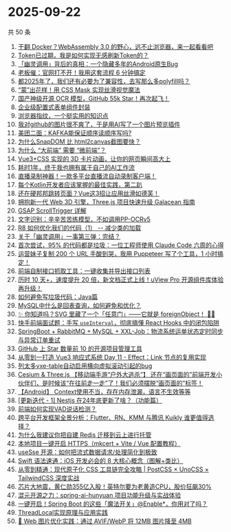 # 2025-09-22

共 50 条

<!-- BEGIN JUEJIN -->
<!-- 最后更新时间 2025-09-22 00:08:54 +0800 -->
1. [干翻 Docker？WebAssembly 3.0 的野心，远不止浏览器，来一起看看吧](https://juejin.cn/post/7550969725860315136)
1. [Token已过期，我是如何实现无感刷新Token的？](https://juejin.cn/post/7550943000689950774)
1. [「幽灵调用」背后的真相：一个隐藏多年的Android原生Bug](https://juejin.cn/post/7551037830702514219)
1. [老板催：官网打不开！我用这套流程 6 分钟搞定](https://juejin.cn/post/7551687644397256742)
1. [都2025年了，我们还有必要为了兼容性，去写那么多polyfill吗？](https://juejin.cn/post/7551326554694647849)
1. [“蒙”出花样！用 CSS Mask 实现丝滑视觉魔法](https://juejin.cn/post/7550231440820191247)
1. [国产神级开源 OCR 模型，GitHub 55k Star！再次起飞！](https://juejin.cn/post/7551630412469682218)
1. [企业级配置式表单组件封装](https://juejin.cn/post/7551269567357616155)
1. [浏览器指纹，一个挺实用的知识点](https://juejin.cn/post/7551732869267390503)
1. [我对github的图片很不爽了，于是用AI写了一个图片预览插件](https://juejin.cn/post/7551214653554163747)
1. [美团二面：KAFKA能保证顺序读顺序写吗?](https://juejin.cn/post/7551954646194323510)
1. [为什么SnapDOM 比 html2canvas截图要快？](https://juejin.cn/post/7550863992707792906)
1. [为什么 “大前端” 需要 “微前端”？](https://juejin.cn/post/7551624075611013171)
1. [Vue3+CSS 实现的 3D 卡片动画，让你的网页瞬间高大上](https://juejin.cn/post/7550924434712707111)
1. [耗时1年，终于我也拥有属于自己的AI工作流](https://juejin.cn/post/7551359585900331060)
1. [直播录制神器！一款多平台直播流自动录制客户端！](https://juejin.cn/post/7551037830703349803)
1. [每个Kotlin开发者应该掌握的最佳实践，第二趴](https://juejin.cn/post/7550916263867662376)
1. [还在硬邦邦跳转页面？Vue这3招让应用丝滑如德芙！](https://juejin.cn/post/7551269459529957386)
1. [拥抱新一代 Web 3D 引擎，Three.js 项目快速升级 Galacean 指南](https://juejin.cn/post/7551237527769382954)
1. [GSAP ScrollTrigger 详解](https://juejin.cn/post/7550894500625973274)
1. [文字识别：辛辛苦苦练模型，不如调用PP-OCRv5](https://juejin.cn/post/7551630412469698602)
1. [R8 如何优化我们的代码（1） -- 减少类的加载](https://juejin.cn/post/7551630412469633066)
1. [关于「幽灵调用」一事第三弹：完结？](https://juejin.cn/post/7551624075610554419)
1. [首次尝试，95% 的代码都是垃圾：一位工程师使用 Claude Code 六周的心得](https://juejin.cn/post/7551322994410553359)
1. [运营妹子复制 200 个 URL 手酸到哭，我用 Puppeteer 写了个工具，1 小时搞定！](https://juejin.cn/post/7551242751979978771)
1. [前端自制接口抓取工具：一键收集并导出接口列表](https://juejin.cn/post/7550924181400256521)
1. [历时 10 天+，速度提升 20 倍，新文档正式上线！uView Pro 开源组件库体验再升级！](https://juejin.cn/post/7552067897836503091)
1. [如何避免写垃圾代码：Java篇](https://juejin.cn/post/7551269459529351178)
1. [MySQL中什么是回表查询，如何避免和优化？](https://juejin.cn/post/7551258620350054446)
1. [✨ 你知道吗？SVG 里藏了一个「任意门」——它就是 foreignObject！ 🚪💫](https://juejin.cn/post/7551253035160797227)
1. [快手前端面试题：手写 `useInterval`，彻底搞懂 React Hooks 中的闭包陷阱](https://juejin.cn/post/7551202137138626594)
1. [SpringBoot + RabbitMQ + MySQL + XXL-Job：物流系统运单状态定时同步与异常订单重试](https://juejin.cn/post/7551108668294742035)
1. [GitHub 上 Star 数量前 10 的开源项目管理工具](https://juejin.cn/post/7550933167471345698)
1. [从零到一打造 Vue3 响应式系统 Day 11 - Effect：Link 节点的复用实现](https://juejin.cn/post/7551690304904003618)
1. [列太多vxe-table自动启用横向虚拟滚动引起的bug](https://juejin.cn/post/7551367587965452334)
1. [Cesium & Three.js 【移动端手游“户外大逃杀”】 还在“画页面的”前端开发小伙伴们，是时候该“在往前走一走”了！我们必须摆脱“画页面的”标签！](https://juejin.cn/post/7551326554695450665)
1. [【Android】 Context使用不当，存在内存泄漏，语言不生效等等](https://juejin.cn/post/7551258620350398510)
1. [[更新迭代 - 1] Nestjs 在24年底更新了啥？（功能篇）](https://juejin.cn/post/7551204093076684836)
1. [前端如何实现VAD说话检测？](https://juejin.cn/post/7551108668294610963)
1. [跨平台开发框架全景分析：Flutter、RN、KMM 与腾讯 Kuikly 谁更值得选择？](https://juejin.cn/post/7550959642794033192)
1. [为什么我建议你把自建 Redis 迁移到云上进行托管](https://juejin.cn/post/7551359585900658740)
1. [本地项目一键开启 HTTPS（mkcert + Vite / Vue 配置教程）](https://juejin.cn/post/7551732869267324967)
1. [useSse 开源：如何把流式数据请求/处理简化到极致](https://juejin.cn/post/7551416709518082058)
1. [Swift 语法速通：iOS 开发必会的 8 大核心概念（图解+类比）](https://juejin.cn/post/7551341114423918630)
1. [从零到精通：现代原子化 CSS 工具链完全攻略 | PostCSS × UnoCSS × TailwindCSS 深度实战](https://juejin.cn/post/7551334594155741226)
1. [芯片大地震，黄仁勋355亿入股！英特尔要为老黄造CPU，股价狂飙30%](https://juejin.cn/post/7551326949974540314)
1. [混元开源之力：spring-ai-hunyuan 项目功能升级与实战体验](https://juejin.cn/post/7550924181400174601)
1. [一键开启！Spring Boot 的这些「魔法开关」@Enable*，你用对了吗？](https://juejin.cn/post/7550880557301252134)
1. [ThreadLocal实现原理与应用实践](https://juejin.cn/post/7550916263868219432)
1. [🚀 Web 图片优化实践：通过 AVIF/WebP 将 12MB 图片降至 4MB](https://juejin.cn/post/7551954646194585654)
<!-- END JUEJIN -->